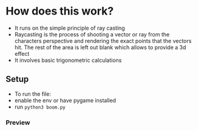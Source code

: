# How does this work?
 
 - It runs on the simple principle of ray casting
 - Raycasting is the process of shooting a vector or ray from the characters perspective and rendering the exact points that the vectors hit. The rest of the area is left out blank which allows to provide a 3d effect
 - It involves basic trigonometric calculations


## Setup

- To run the file: 
- enable the env or have pygame installed
- run `python3 boom.py`



### Preview
